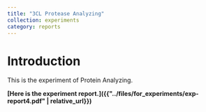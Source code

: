 ```yaml
---
title: "3CL Protease Analyzing"
collection: experiments
category: reports
---
```


# Introduction
This is the experiment of Protein Analyzing.

**[Here is the experiment report.]({{"../files/for_experiments/exp-report4.pdf" | relative_url}})**
